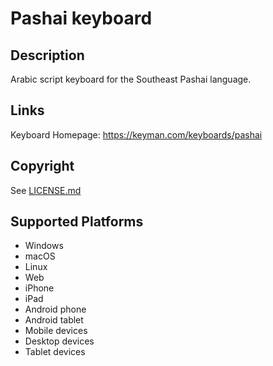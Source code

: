 Pashai keyboard
==============

Description
-----------
Arabic script keyboard for the Southeast Pashai language.

Links
-----
Keyboard Homepage: https://keyman.com/keyboards/pashai

Copyright
---------
See [LICENSE.md](LICENSE.md)

Supported Platforms
-------------------
 * Windows
 * macOS
 * Linux
 * Web
 * iPhone
 * iPad
 * Android phone
 * Android tablet
 * Mobile devices
 * Desktop devices
 * Tablet devices

